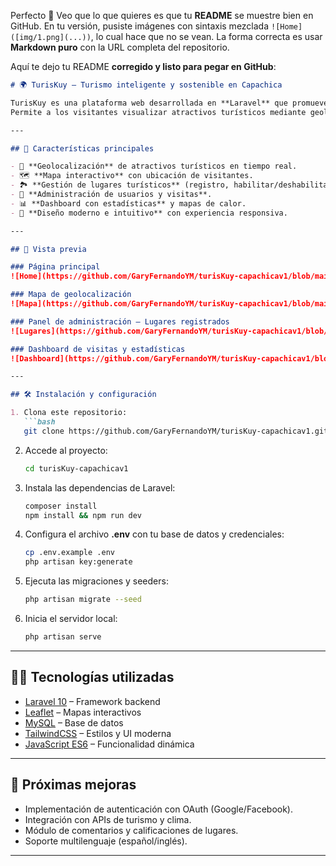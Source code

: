 Perfecto 🚀 Veo que lo que quieres es que tu **README** se muestre bien en GitHub.
En tu versión, pusiste imágenes con sintaxis mezclada `![Home]([img/1.png](...))`, lo cual hace que no se vean.
La forma correcta es usar **Markdown puro** con la URL completa del repositorio.

Aquí te dejo tu README **corregido y listo para pegar en GitHub**:

````markdown
# 🌍 TurisKuy – Turismo inteligente y sostenible en Capachica

TurisKuy es una plataforma web desarrollada en **Laravel** que promueve el turismo inteligente y sostenible en el distrito de **Capachica, Puno – Perú**.  
Permite a los visitantes visualizar atractivos turísticos mediante geolocalización en tiempo real, mientras que los administradores cuentan con un panel para gestionar lugares, usuarios y visitas.

---

## 🚀 Características principales

- 📍 **Geolocalización** de atractivos turísticos en tiempo real.  
- 🗺️ **Mapa interactivo** con ubicación de visitantes.  
- 🏞️ **Gestión de lugares turísticos** (registro, habilitar/deshabilitar).  
- 👥 **Administración de usuarios y visitas**.  
- 📊 **Dashboard con estadísticas** y mapas de calor.  
- 🎨 **Diseño moderno e intuitivo** con experiencia responsiva.

---

## 📸 Vista previa

### Página principal
![Home](https://github.com/GaryFernandoYM/turisKuy-capachicav1/blob/main/img/1.png)

### Mapa de geolocalización
![Mapa](https://github.com/GaryFernandoYM/turisKuy-capachicav1/blob/main/img/2.png)

### Panel de administración – Lugares registrados
![Lugares](https://github.com/GaryFernandoYM/turisKuy-capachicav1/blob/main/img/3.png)

### Dashboard de visitas y estadísticas
![Dashboard](https://github.com/GaryFernandoYM/turisKuy-capachicav1/blob/main/img/4.png)

---

## 🛠️ Instalación y configuración

1. Clona este repositorio:
   ```bash
   git clone https://github.com/GaryFernandoYM/turisKuy-capachicav1.git
````

2. Accede al proyecto:

   ```bash
   cd turisKuy-capachicav1
   ```

3. Instala las dependencias de Laravel:

   ```bash
   composer install
   npm install && npm run dev
   ```

4. Configura el archivo **.env** con tu base de datos y credenciales:

   ```bash
   cp .env.example .env
   php artisan key:generate
   ```

5. Ejecuta las migraciones y seeders:

   ```bash
   php artisan migrate --seed
   ```

6. Inicia el servidor local:

   ```bash
   php artisan serve
   ```

---

## 🧑‍💻 Tecnologías utilizadas

* [Laravel 10](https://laravel.com/) – Framework backend
* [Leaflet](https://leafletjs.com/) – Mapas interactivos
* [MySQL](https://www.mysql.com/) – Base de datos
* [TailwindCSS](https://tailwindcss.com/) – Estilos y UI moderna
* [JavaScript ES6](https://developer.mozilla.org/es/docs/Web/JavaScript) – Funcionalidad dinámica

---

## 📌 Próximas mejoras

* Implementación de autenticación con OAuth (Google/Facebook).
* Integración con APIs de turismo y clima.
* Módulo de comentarios y calificaciones de lugares.
* Soporte multilenguaje (español/inglés).

---
